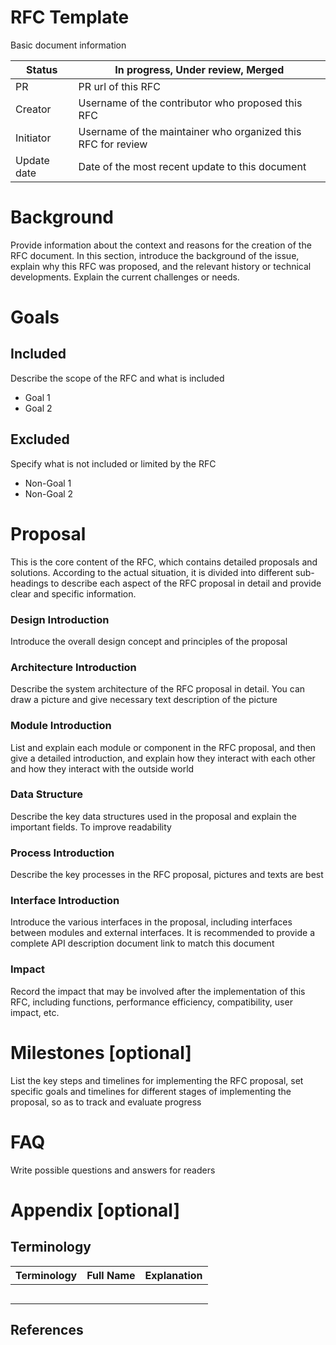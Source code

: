 # RFC Template

Basic document information

| Status | In progress, Under review, Merged |
| -------- | ------------------------------- |
| PR | PR url of this RFC |
| Creator | Username of the contributor who proposed this RFC |
| Initiator | Username of the maintainer who organized this RFC for review |
| Update date | Date of the most recent update to this document |

# Background

Provide information about the context and reasons for the creation of the RFC document. In this section, introduce the background of the issue, explain why this RFC was proposed, and the relevant history or technical developments. Explain the current challenges or needs.

# Goals

## Included

Describe the scope of the RFC and what is included

- Goal 1
- Goal 2

## Excluded

Specify what is not included or limited by the RFC

- Non-Goal 1
- Non-Goal 2

# Proposal

This is the core content of the RFC, which contains detailed proposals and solutions. According to the actual situation, it is divided into different sub-headings to describe each aspect of the RFC proposal in detail and provide clear and specific information.

### Design Introduction

Introduce the overall design concept and principles of the proposal

### Architecture Introduction

Describe the system architecture of the RFC proposal in detail. You can draw a picture and give necessary text description of the picture

### Module Introduction

List and explain each module or component in the RFC proposal, and then give a detailed introduction, and explain how they interact with each other and how they interact with the outside world

### Data Structure

Describe the key data structures used in the proposal and explain the important fields. To improve readability

### Process Introduction

Describe the key processes in the RFC proposal, pictures and texts are best

### Interface Introduction

Introduce the various interfaces in the proposal, including interfaces between modules and external interfaces. It is recommended to provide a complete API description document link to match this document

### Impact

Record the impact that may be involved after the implementation of this RFC, including functions, performance efficiency, compatibility, user impact, etc.

# Milestones [optional]

List the key steps and timelines for implementing the RFC proposal, set specific goals and timelines for different stages of implementing the proposal, so as to track and evaluate progress

# FAQ

Write possible questions and answers for readers

# Appendix [optional]

## Terminology

| Terminology | Full Name | Explanation |
| ---- | ---- | ---- |
| | | |
| | | |
| | | |
| | | |
| | | |

## References
